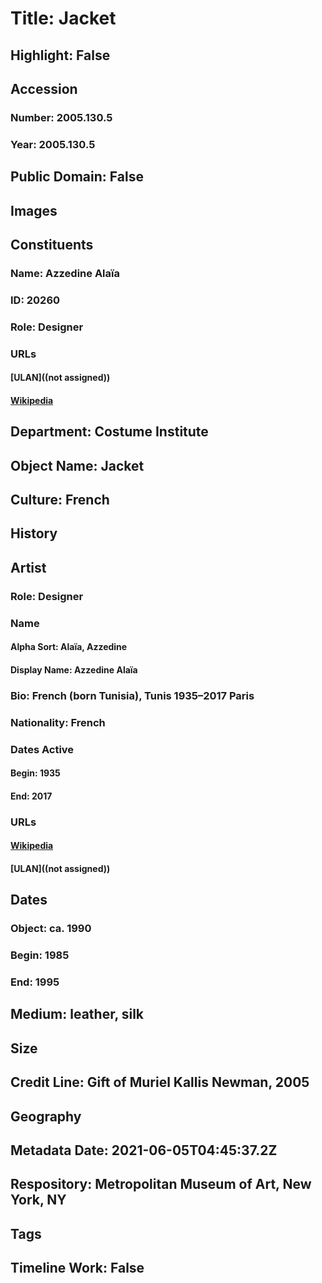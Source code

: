 # Title: Jacket
## Highlight: False
## Accession
### Number: 2005.130.5
### Year: 2005.130.5
## Public Domain: False
## Images
## Constituents
### Name: Azzedine Alaïa
### ID: 20260
### Role: Designer
### URLs
#### [ULAN]((not assigned))
#### [Wikipedia](https://www.wikidata.org/wiki/Q2553832)
## Department: Costume Institute
## Object Name: Jacket
## Culture: French
## History
## Artist
### Role: Designer
### Name
#### Alpha Sort: Alaïa, Azzedine
#### Display Name: Azzedine Alaïa
### Bio: French (born Tunisia), Tunis 1935–2017 Paris
### Nationality: French
### Dates Active
#### Begin: 1935
#### End: 2017
### URLs
#### [Wikipedia](https://www.wikidata.org/wiki/Q2553832)
#### [ULAN]((not assigned))
## Dates
### Object: ca. 1990
### Begin: 1985
### End: 1995
## Medium: leather, silk
## Size
## Credit Line: Gift of Muriel Kallis Newman, 2005
## Geography
## Metadata Date: 2021-06-05T04:45:37.2Z
## Respository: Metropolitan Museum of Art, New York, NY
## Tags
## Timeline Work: False